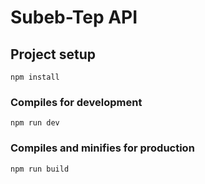 # Subeb-Tep API

## Project setup
```
npm install
```

### Compiles for development
```
npm run dev
```

### Compiles and minifies for production
```
npm run build
```
